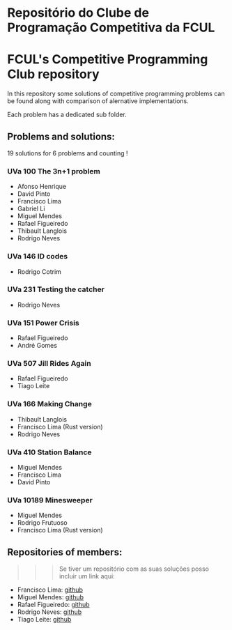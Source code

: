 # Repositório do Clube de Programação Competitiva da FCUL
# FCUL's Competitive Programming Club repository

In this repository some solutions of competitive programming problems can be found along with comparison of alernative implementations. 

Each problem has a dedicated sub folder.

## Problems and solutions:

19 solutions for 6 problems and counting !

### UVa 100 The 3n+1 problem
- Afonso Henrique
- David Pinto
- Francisco Lima 
- Gabriel Li
- Miguel Mendes
- Rafael Figueiredo
- Thibault Langlois
- Rodrigo Neves

### UVa 146 ID codes
- Rodrigo Cotrim

### UVa 231 Testing the catcher
- Rodrigo Neves

### UVa 151 Power Crisis
- Rafael Figueiredo
- André Gomes

### UVa 507 Jill Rides Again
- Rafael Figueiredo
- Tiago Leite

### UVa 166 Making Change
- Thibault Langlois
- Francisco Lima (Rust version)
- Rodrigo Neves

### UVa 410 Station Balance
- Miguel Mendes
- Francisco Lima
- David Pinto

### UVa 10189 Minesweeper
- Miguel Mendes
- Rodrigo Frutuoso
- Francisco Lima (Rust version)

## Repositories of members:

>>>  Se tiver um repositório com as suas soluções posso incluir um link aqui:

- Francisco Lima: [github](https://github.com/fourglobe302500/solutions)
- Miguel Mendes: [github](https://github.com/MiguelMendes2/OnlineJudge)
- Rafael Figueiredo: [github](https://github.com/RafaelAlexandre06/Uva-problems)
- Rodrigo Neves: [github](https://github.com/nevesrodrigo2/UVA-OnlineJudge)
- Tiago Leite: [github](https://github.com/leite-tiago/UVa-OnlineJudge)
